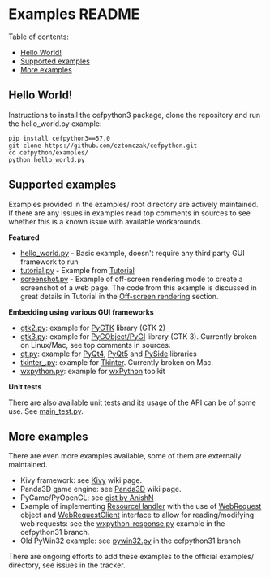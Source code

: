 # Examples README

Table of contents:
* [Hello World!](#hello-world)
* [Supported examples](#supported-examples)
* [More examples](#more-examples)

## Hello World!

Instructions to install the cefpython3 package, clone the repository
and run the hello_world.py example:

```
pip install cefpython3==57.0
git clone https://github.com/cztomczak/cefpython.git
cd cefpython/examples/
python hello_world.py
```


## Supported examples

Examples provided in the examples/ root directory are actively
maintained. If there are any issues in examples read top comments
in sources to see whether this is a known issue with available
workarounds.

**Featured**

- [hello_world.py](hello_world.py) - Basic example, doesn't require any
  third party GUI framework to run
- [tutorial.py](tutorial.py) - Example from [Tutorial](../docs/Tutorial.md)
- [screenshot.py](screenshot.py) - Example of off-screen rendering mode
  to create a screenshot of a web page. The code from this example is
  discussed in great details in Tutorial in the [Off-screen rendering](../docs/Tutorial.md#off-screen-rendering)
  section.

**Embedding using various GUI frameworks**

- [gtk2.py](gtk2.py): example for [PyGTK](http://www.pygtk.org/)
  library (GTK 2)
- [gtk3.py](gtk3.py): example for [PyGObject/PyGI](https://wiki.gnome.org/Projects/PyGObject)
  library (GTK 3). Currently broken on Linux/Mac, see top comments in sources.
- [qt.py](qt.py): example for [PyQt4](https://wiki.python.org/moin/PyQt4),
  [PyQt5](https://pypi.python.org/pypi/PyQt5)
  and [PySide](https://wiki.qt.io/PySide) libraries
- [tkinter_.py](tkinter_.py): example for [Tkinter](https://wiki.python.org/moin/TkInter).
  Currently broken on Mac.
- [wxpython.py](wxpython.py): example for [wxPython](https://wxpython.org/)
  toolkit

**Unit tests**

There are also available unit tests and its usage of the API can
be of some use. See [main_test.py](../unittests/main_test.py).


## More examples

There are even more examples available, some of them are externally
maintained. 

- Kivy framework:
  see [Kivy](https://github.com/cztomczak/cefpython/wiki/Kivy) wiki page.
- Panda3D game engine:
  see [Panda3D](https://github.com/cztomczak/cefpython/wiki/Panda3D) wiki page.
- PyGame/PyOpenGL:
  see [gist by AnishN](https://gist.github.com/AnishN/aa3bb27fc9d69319955ed9a8973cd40f)
- Example of implementing [ResourceHandler](../api/ResourceHandler.md)
  with the use of [WebRequest](../api/WebRequest.md) object and
  [WebRequestClient](../api/WebRequestClient.md) interface to allow
  for reading/modifying web requests: see the [wxpython-response.py](https://github.com/cztomczak/cefpython/blob/cefpython31/cefpython/cef3/linux/binaries_64bit/wxpython-response.py)
  example in the cefpython31 branch.
- Old PyWin32 example:
  see [pywin32.py](https://github.com/cztomczak/cefpython/blob/cefpython31/cefpython/cef3/windows/binaries_32bit/pywin32.py)
  in the cefpython31 branch

There are ongoing efforts to add these examples to the official examples/
directory, see issues in the tracker.
